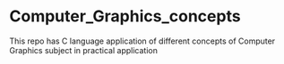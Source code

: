 # Computer_Graphics_concepts
This repo has C language application of different concepts of Computer Graphics subject in practical application
